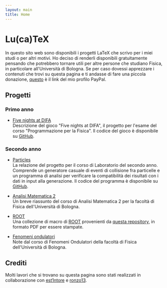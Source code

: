 ```yaml
---
layout: main
title: Home
---
```


# Lu(ca)TeX

In questo sito web sono disponibili i progetti LaTeX che scrivo per i miei studi o per altri motivi. Ho deciso di renderli disponibili gratuitamente pensando che potrebbero tornare utili per altre persone che studiano Fisica, in particolare all'Università di Bologna. Se per caso dovessi apprezzare i contenuti che trovi su questa pagina e ti andasse di fare una piccola donazione, [questo](https://paypal.me/lucazoppetti) è il link del mio profilo PayPal.

## Progetti

### Primo anno

-   [Five nights at DIFA](https://tex.lucazoppetti.me/fnad.pdf)  
    Descrizione del gioco "Five nights at DIFA", il progetto per l'esame del corso "Programmazione per la Fisica". Il codice del gioco è disponibile su [GitHub](https://github.com/LuckeeDev/fnad).

### Secondo anno

-   [Particles](https://tex.lucazoppetti.me/particles.pdf)  
    La relazione del progetto per il corso di Laboratorio del secondo anno. Comprende un generatore casuale di eventi di collisione fra particelle e un programma di analisi per verificare la compatibilità dei risultati con i dati in input alla generazione. Il codice del programma è disponibile su [GitHub](https://github.com/LuckeeDev/particles).

-   [Analisi Matematica 2](https://tex.lucazoppetti.me/analysis_2.pdf)  
    Un breve riassunto del corso di Analisi Matematica 2 per la facoltà di Fisica dell'Università di Bologna.

-   [ROOT](https://tex.lucazoppetti.me/root.pdf)  
    Una collezione di macro di [ROOT](https://root.cern) provenienti da [questa repository](https://github.com/LuckeeDev/root), in formato PDF per essere stampate.

-   [Fenomeni ondulatori](https://tex.lucazoppetti.me/waves.pdf)  
    Note dal corso di Fenomeni Ondulatori della facoltà di Fisica dell'Università di Bologna.

## Crediti

Molti lavori che si trovano su questa pagina sono stati realizzati in collaborazione con [est1ntore](https://github.com/est1ntore) e [ronzo13](https://github.com/ronzo13).
